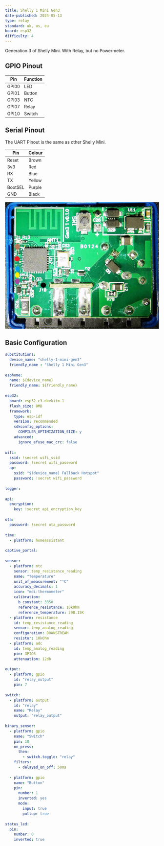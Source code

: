 ```yaml
---
title: Shelly 1 Mini Gen3
date-published: 2024-05-13
type: relay
standard: uk, us, eu
board: esp32
difficulty: 4
---
```


Generation 3 of Shelly Mini. With Relay, but no Powermeter.

## GPIO Pinout

| Pin   | Function     |
| ----- | ------------ |
| GPI00 | LED          |
| GPI01 | Button       |
| GPI03 | NTC          |
| GPI07 | Relay        |
| GPI10 | Switch       |

## Serial Pinout

The UART Pinout is the same as other Shelly Mini.

| Pin      | Colour       |
| -------- | ------------ |
| Reset    | Brown        |
| 3v3      | Red          |
| RX       | Blue         |
| TX       | Yellow       |
| BootSEL  | Purple       |
| GND      | Black        |

![Shelly 1 Mini Gen3](../Shelly-1-Mini-Gen3/shelly_1_mini_gen3_pcb_a.png "Shelly 1 Mini Gen3")

## Basic Configuration

```yaml
substitutions:
  device_name: "shelly-1-mini-gen3"
  friendly_name : "Shelly 1 Mini Gen3"

esphome:
  name: ${device_name}
  friendly_name: ${friendly_name}

esp32:
  board: esp32-c3-devkitm-1
  flash_size: 8MB
  framework:
    type: esp-idf
    version: recommended
    sdkconfig_options:
      COMPILER_OPTIMIZATION_SIZE: y
    advanced:
      ignore_efuse_mac_crc: false

wifi:
  ssid: !secret wifi_ssid
  password: !secret wifi_password
  ap:
    ssid: "$(device_name) Fallback Hotspot"
    password: !secret wifi_password

logger:

api:
  encryption:
    key: !secret api_encryption_key

ota:
  password: !secret ota_password

time:
  - platform: homeassistant

captive_portal:

sensor:
  - platform: ntc
    sensor: temp_resistance_reading
    name: "Temperature"
    unit_of_measurement: "°C"
    accuracy_decimals: 1
    icon: "mdi:thermometer"
    calibration:
      b_constant: 3350
      reference_resistance: 10kOhm
      reference_temperature: 298.15K
  - platform: resistance
    id: temp_resistance_reading
    sensor: temp_analog_reading
    configuration: DOWNSTREAM
    resistor: 10kOhm
  - platform: adc
    id: temp_analog_reading
    pin: GPIO3
    attenuation: 12db

output:
  - platform: gpio
    id: "relay_output"
    pin: 7

switch:
  - platform: output
    id: "relay"
    name: "Relay"
    output: "relay_output"

binary_sensor:
  - platform: gpio
    name: "Switch"
    pin: 10
    on_press:
      then:
        - switch.toggle: "relay"
    filters:
      - delayed_on_off: 50ms

  - platform: gpio
    name: "Button"
    pin:
      number: 1
      inverted: yes
      mode:
        input: true
        pullup: true

status_led:
  pin:
    number: 0
    inverted: true
```

